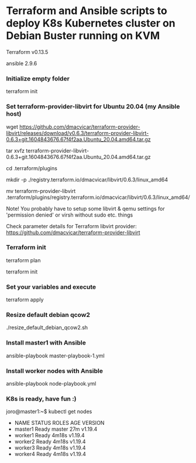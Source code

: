# Terraform and Ansible scripts to deploy K8s Kubernetes cluster on Debian Buster running on KVM

Terraform v0.13.5

ansible 2.9.6

### Initialize empty folder
terraform init

### Set terraform-provider-libvirt for Ubuntu 20.04 (my Ansible host) 

wget https://github.com/dmacvicar/terraform-provider-libvirt/releases/download/v0.6.3/terraform-provider-libvirt-0.6.3+git.1604843676.67f4f2aa.Ubuntu_20.04.amd64.tar.gz

tar xvfz terraform-provider-libvirt-0.6.3+git.1604843676.67f4f2aa.Ubuntu_20.04.amd64.tar.gz

cd .terraform/plugins

mkdir -p ./registry.terraform.io/dmacvicar/libvirt/0.6.3/linux_amd64

mv terraform-provider-libvirt .terraform/plugins/registry.terraform.io/dmacvicar/libvirt/0.6.3/linux_amd64/

Note! You probably have to setup some libvirt & qemu settings for 'permission denied' or virsh without sudo etc. things

Check parameter details for Terraform libvirt provider: https://github.com/dmacvicar/terraform-provider-libvirt


### Terraform init

terraform plan 

terraform init

### Set your variables and execute

terraform apply

### Resize default debian qcow2

./resize_default_debian_qcow2.sh

### Install master1 with Ansible

ansible-playbook master-playbook-1.yml

### Install worker nodes with Ansible

ansible-playbook node-playbook.yml

### K8s is ready, have fun :)

joro@master1:~$ kubectl get nodes
* NAME      STATUS   ROLES    AGE     VERSION
* master1   Ready    master   27m     v1.19.4
* worker1   Ready    <none>   4m18s   v1.19.4
* worker2   Ready    <none>   4m18s   v1.19.4
* worker3   Ready    <none>   4m18s   v1.19.4
* worker4   Ready    <none>   4m18s   v1.19.4


